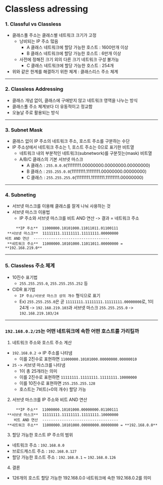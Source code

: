 # Classless adressing
### 1. Classful vs Classless
- 클래스풀 주소는 클래스별 네트워크 크기가 고정
  - 낭비되는 IP 주소 많음
    - A 클래스 네트워크에 할당 가능한 호스트 : 1600만개 이상
    - B 클래스 네트워크에 할당 가능한 호스트 : 6만개 이상
  - 사전에 정해진 크기 외의 다른 크기 네트워크 구성 불가능
    - C 클래스 네트워크에 할당 가능한 호스트 : 254개
- 위와 같은 한계를 해결하기 위한 체계 : 클래스리스 주소 체계
---
### 2. Classless Addressing
- 클래스 개념 없이, 클래스에 구애받지 않고 네트워크 영역을 나누는 방식
- 클래스풀 주소 체계보다 더 유동적이고 정교함
- 오늘날 주로 활용되는 방식
---
### 3. Subnet Mask
- 클래스 없이 IP 주소의 네트워크 주소, 호스트 주소를 구분하는 수단
- IP 주소상에서 네트워크 주소는 1, 호스트 주소는 0으로 표기한 비트열
  - 네트워크 내의 부분적인 네트워크(subnetwork)를 구분짓는(mask) 비트열
  - A/B/C 클래스의 기본 서브넷 마스크
    - A 클래스 : `255.0.0.0`(11111111.00000000.00000000.00000000)
    - B 클래스 : `255.255.0.0`(11111111.11111111.00000000.00000000)
    - C 클래스 : `255.255.255.0`(11111111.11111111.11111111.00000000)
---
### 4. Subneting
- 서브넷 마스크를 이용해 클래스를 잘게 나눠 사용하는 것
- 서브넷 마스크 이용법
  - IP 주소와 서브넷 마스크를 비트 AND 연산 -> 결과 = 네트워크 주소
```
     **IP 주소**  11000000.10101000.11011011.01100111
 **서브넷 마스크**  11111111.11111111.11111111.00000000
비트 AND 연산  -----------------------------------
 **네트워크 주소**  11000000.10101000.11011011.00000000 = **192.168.219.0**
```
---
### 5. Classless 주소 체계
- 10진수 표기법
  - `255.255.255.0`, `255.255.255.252` 등
- CIDR 표기법
  - `IP 주소/서브넷 마스크 상의 개수` 형식으로 표기
  - Ex) `255.255.255.0`은 곧 `11111111.11111111.11111111.00000000`로, 1이 24개
        -> `192.168.219.103`과 서브넷 마스크 `255.255.255.0` -> `192.168.219.103/24`
---
### `192.168.0.2/25`는 어떤 네트워크에 속한 어떤 호스트를 가리킬까
1. 네트워크 주소와 호스트 주소 계산
- `192.168.0.2` -> IP 주소를 나타냄
  - 이를 2진수로 표현하면 `11000000.10101000.00000000.00000010`
- `25` -> 서브넷 마스크를 나타냄
  - 1이 총 25개라는 의미
  - 이를 2진수로 표현하면 `11111111.11111111.11111111.10000000`
  - 이를 10진수로 표현하면 `255.255.255.128`
  - 호스트는 7비트(=0의 개수) 할당 가능
2. 서브넷 마스크를 IP 주소와 비트 AND 연산
```
     **IP 주소**  11000000.10101000.00000000.01100111
 **서브넷 마스크**  11111111.11111111.11111111.10000000
    비트 AND 연산  -----------------------------------
 **네트워크 주소**  11000000.10101000.00000000.00000000 = **192.168.0.0**
```
3. 할당 가능한 호스트 IP 주소의 범위
- 네트워크 주소 : `192.168.0.0`
- 브로드캐스트 주소 : `192.168.0.127`
- 할당 가능한 호스트 주소 : `192.168.0.1` ~ `192.168.0.126`
4. 결론
- 126개의 호스트 할당 가능한 192.168.0.0 네트워크에 속한 192.168.0.2를 의미
